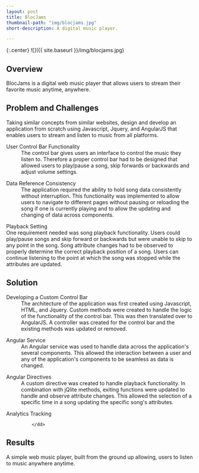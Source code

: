 ```yaml
---
layout: post
title: BlocJams
thumbnail-path: "img/blocjams.jpg"
short-description: A digital music player.

---
```


{:.center}
![]({{ site.baseurl }}/img/blocjams.jpg)

## Overview

BlocJams is a digital web music player that allows users to stream their favorite music anytime, anywhere.  

## Problem and Challenges

Taking similar concepts from similar websites, design and develop an application from scratch using Javascript, Jquery, and AngularJS that enables users to stream and listen to music from all platforms.

<div class="col3">
  <dl class="row col-md-4">
      <dt class="info-col">User Control Bar Functionality</dt>
        <dd>
          The control bar gives users an interface to control the music they listen to. Therefore a proper control bar had to be designed that allowed users to play/pause a song, skip forwards or backwards and adjust volume settings.
        </dd>
  </dl>
  <dl class="row col-md-4">
      <dt class="info-col">Data Reference Consistency</dt>
        <dd>
          The application required the ability to hold song data consistently without interruption. This functionality was implemented to allow users to navigate to different pages without pausing or reloading the song if one is currently playing and to allow the updating and changing of data across components.
        </dd>
  </dl>
  <dl class="row col-md-4">
      <dt class="info-col">Playback Setting</dt
        <dd>
          One requirement needed was song playback functionality. Users could play/pause songs and skip forward or backwards but were unable to skip to any point in the song.   Song attribute changes had to be observed to properly determine the correct playback position of a song.  Users can continue listening to the point at which the song was stopped while the attributes are updated.  
        </dd>
  </dl>
</div>

## Solution

<div class="checkbox col3">
  <dl class="row col-md-3">
      <dt class="info-col">Developing a Custom Control Bar</dt>
        <dd>
          The architecture of the application was first created using Javascript, HTML, and Jquery. Custom methods were created to handle the logic of the functionality of the control bar.  This was then translated over to AngularJS. A controller was created for the control bar and the existing methods was updated or removed.
        </dd>
  </dl>
  <dl class="row col-md-3">
      <dt class="info-col">Angular Service</dt>
        <dd>
          An Angular service was used to handle data across the application's several components. This allowed the interaction between a user and any of the application's components to be seamless as data is changed.
        </dd>
  </dl>
  <dl class="row col-md-3">
      <dt class="info-col">Angular Directives</dt>
        <dd>
          A custom directive was created to handle playback functionality. In combination with jQlite methods, exiting functions were updated to handle and observe attribute changes. This allowed the selection of a specific time in a song updating the specific song's attributes.  
        </dd>
  </dl>
  <dl class="row col-md-3">
      <dt class="info-col">Analytics Tracking</dt>
        <dd>
        
        </dd>
  </dl>
</div>


## Results

A simple web music player, built from the ground up allowing, users to listen to music anywhere anytime.
